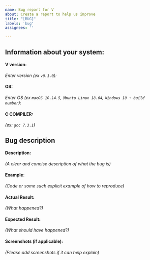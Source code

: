 ```yaml
---
name: Bug report for V
about: Create a report to help us improve
title: "[BUG]"
labels: 'bug'
assignees: ''

---
```


## Information about your system:

#### V version:
*Enter version (ex `v0.1.0`):*

#### OS:
*Enter OS (ex `macOS 10.14.5`, `Ubuntu Linux 18.04`, `Windows 10 + build number`):*

#### C COMPILER:
*(ex: `gcc 7.3.1`)*

## Bug description
#### Description:
*(A clear and concise description of what the bug is)*

#### Example:
*(Code or some such explicit example of how to reproduce)*

#### Actual Result:
*(What happened?)*

#### Expected Result:
*(What should have happened?)*

#### Screenshots (if applicable):
*(Please add screenshots if it can help explain)*
